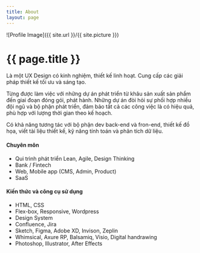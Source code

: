 ```yaml
---
title: About
layout: page
---
```

![Profile Image]({{ site.url }}/{{ site.picture }})

<h1 class="title">{{ page.title }}</h1>

<p>Là một UX Design có kinh nghiệm, thiết kế linh hoạt. Cung cấp các giải pháp thiết kế tối ưu và sáng tạo.</p>

<p>Từng được làm việc với những dự án phát triển từ khâu sản xuất sản phẩm đến giai đoạn đóng gói, 
phát hành. Những dự án đòi hỏi sự phối hợp nhiều đội ngũ và bộ phận phát triển, đảm bảo tất cả các công 
việc là có hiệu quả, phù hợp với lượng thời gian theo kế hoạch.</p>

<p>Có khả năng tương tác với bộ phận dev back-end và fron-end, thiết kế đồ họa, viết tài 
liệu thiết kế, kỹ năng tính toán và phân tích dữ liệu.</p>

<h4>Chuyên môn</h4>
<ul class="skill-list">
	<li>Qui trình phát triển Lean, Agile, Design Thinking</li>
	<li>Bank / Fintech</li>
	<li>Web, Mobile app (CMS, Admin, Product)</li>
	<li>SaaS</li>
</ul>

<h4>Kiến thức và công cụ sử dụng</h4>
<ul class="skill-list">
	<li>HTML, CSS</li>
	<li>Flex-box, Responsive, Wordpress</li>
	<li>Design System</li>	
	<li>Confluence, Jira</li>
	<li>Sketch, Figma, Adobe XD, Invison, Zeplin </li>
	<li>Whimsical, Axure RP, Balsamiq, Visio, Digital handrawing</li>
	<li>Photoshop, Illustrator, After Effects</li>
</ul>
